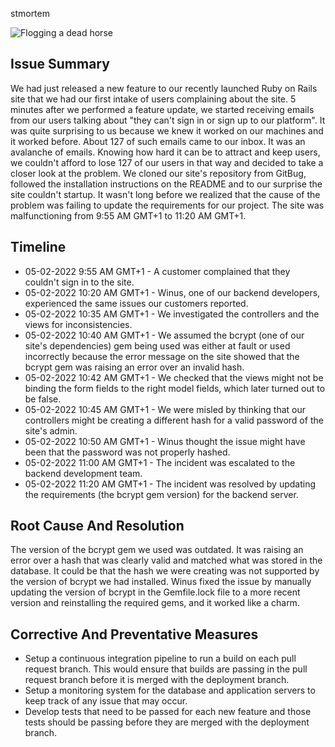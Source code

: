 
stmortem

![Flogging a dead horse](post-mortem-meetings.jpg)

## Issue Summary

We had just released a new feature to our recently launched Ruby on Rails site that we had our first intake of users complaining about the site. 5 minutes after we performed a feature update, we started receiving emails from our users talking about "they can't sign in or sign up to our platform". It was quite surprising to us because we knew it worked on our machines and it worked before. About 127 of such emails came to our inbox. It was an avalanche of emails. Knowing how hard it can be to attract and keep users, we couldn't afford to lose 127 of our users in that way and decided to take a closer look at the problem. We cloned our site's repository from GitBug, followed the installation instructions on the README and to our surprise the site couldn't startup. It wasn't long before we realized that the cause of the problem was failing to update the requirements for our project. The site was malfunctioning from 9:55 AM GMT+1 to 11:20 AM GMT+1.

## Timeline

+ 05-02-2022 9:55 AM GMT+1 - A customer complained that they couldn't sign in to the site.
+ 05-02-2022 10:20 AM GMT+1 - Winus, one of our backend developers, experienced the same issues our customers reported.
+ 05-02-2022 10:35 AM GMT+1 - We investigated the controllers and the views for inconsistencies.
+ 05-02-2022 10:40 AM GMT+1 - We assumed the bcrypt (one of our site's dependencies) gem being used was either at fault or used incorrectly because the error message on the site showed that the bcrypt gem was raising an error over an invalid hash.
+ 05-02-2022 10:42 AM GMT+1 - We checked that the views might not be binding the form fields to the right model fields, which later turned out to be false.
+ 05-02-2022 10:45 AM GMT+1 - We were misled by thinking that our controllers might be creating a different hash for a valid password of the site's admin.
+ 05-02-2022 10:50 AM GMT+1 - Winus thought the issue might have been that the password was not properly hashed.
+ 05-02-2022 11:00 AM GMT+1 - The incident was escalated to the backend development team.
+ 05-02-2022 11:20 AM GMT+1 - The incident was resolved by updating the requirements (the bcrypt gem version) for the backend server.

## Root Cause And Resolution

The version of the bcrypt gem we used was outdated. It was raising an error over a hash that was clearly valid and matched what was stored in the database. It could be that the hash we were creating was not supported by the version of bcrypt we had installed. Winus fixed the issue by manually updating the version of bcrypt in the Gemfile.lock file to a more recent version and reinstalling the required gems, and it worked like a charm.

## Corrective And Preventative Measures

+ Setup a continuous integration pipeline to run a build on each pull request branch. This would ensure that builds are passing in the pull request branch before it is merged with the deployment branch.
+ Setup a monitoring system for the database and application servers to keep track of any issue that may occur.
+ Develop tests that need to be passed for each new feature and those tests should be passing before they are merged with the deployment branch.
